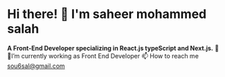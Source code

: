 # Hi there! 👋 I'm saheer mohammed salah  
**A Front-End Developer specializing in React.js typeScript and Next.js.** 🌟  
🌱I’m currently working as Front End Developer 
📫 How to reach me sou6sal@gmail.com
